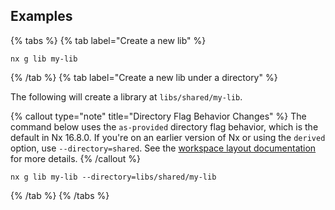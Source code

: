 ## Examples

{% tabs %}
{% tab label="Create a new lib" %}

```shell
nx g lib my-lib
```

{% /tab %}
{% tab label="Create a new lib under a directory" %}

The following will create a library at `libs/shared/my-lib`.

{% callout type="note" title="Directory Flag Behavior Changes" %}
The command below uses the `as-provided` directory flag behavior, which is the default in Nx 16.8.0. If you're on an earlier version of Nx or using the `derived` option, use `--directory=shared`. See the [workspace layout documentation](/deprecated/workspace-layout) for more details.
{% /callout %}

```shell
nx g lib my-lib --directory=libs/shared/my-lib
```

{% /tab %}
{% /tabs %}
